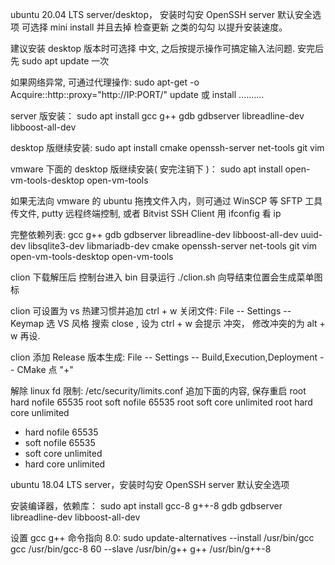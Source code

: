 ubuntu 20.04 LTS server/desktop， 安装时勾安 OpenSSH server 默认安全选项
可选择 mini install 并且去掉 检查更新 之类的勾勾 以提升安装速度。

建议安装 desktop 版本时可选择 中文, 之后按提示操作可搞定输入法问题. 
安完后先 sudo apt update 一次

如果网络异常, 可通过代理操作:
sudo apt-get -o Acquire::http::proxy="http://IP:PORT/" update 或 install ..........

server 版安装：
sudo apt install gcc g++ gdb gdbserver libreadline-dev libboost-all-dev

desktop 版继续安装:
sudo apt install cmake openssh-server net-tools git vim

vmware 下面的 desktop 版继续安装( 安完注销下 )：
sudo apt install open-vm-tools-desktop open-vm-tools

如果无法向 vmware 的 ubuntu 拖拽文件入内，则可通过 WinSCP 等 SFTP 工具传文件, putty 远程终端控制, 或者 Bitvist SSH Client
用 ifconfig 看 ip

完整依赖列表: gcc g++ gdb gdbserver libreadline-dev libboost-all-dev uuid-dev libsqlite3-dev libmariadb-dev cmake openssh-server net-tools git vim open-vm-tools-desktop open-vm-tools




clion 下载解压后 控制台进入 bin 目录运行 ./clion.sh
向导结束位置会生成菜单图标

clion 可设置为 vs 热建习惯并追加 ctrl + w 关闭文件:
File -- Settings -- Keymap 选 VS 风格 搜索 close , 设为 ctrl + w 会提示 冲突， 修改冲突的为 alt + w 再设.


clion 添加 Release 版本生成:
File -- Settings -- Build,Execution,Deployment -- CMake 点 "+"




解除 linux fd 限制: /etc/security/limits.conf 追加下面的内容, 保存重启
root hard nofile 65535
root soft nofile 65535
root soft core unlimited
root hard core unlimited
* hard nofile 65535
* soft nofile 65535
* soft core unlimited
* hard core unlimited



ubuntu 18.04 LTS server，安装时勾安 OpenSSH server 默认安全选项

安装编译器，依赖库：
sudo apt install gcc-8 g++-8 gdb gdbserver libreadline-dev libboost-all-dev

设置 gcc g++ 命令指向 8.0:
sudo update-alternatives --install /usr/bin/gcc gcc /usr/bin/gcc-8 60 --slave /usr/bin/g++ g++ /usr/bin/g++-8



